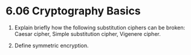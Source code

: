 # 6.06 Cryptography Basics

1. Explain briefly how the following substitution ciphers can be broken: Caesar cipher, Simple substitution cipher, Vigenere cipher.

2. Define symmetric encryption.
